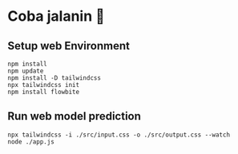 #  Coba jalanin 🌽

## Setup web Environment
```
npm install
npm update
npm install -D tailwindcss
npx tailwindcss init
npm install flowbite
```

## Run web model prediction
```
npx tailwindcss -i ./src/input.css -o ./src/output.css --watch
node ./app.js
```
